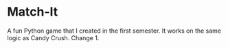 # Match-It
A fun Python game that I created in the first semester.
It works on the same logic as Candy Crush.
Change 1.